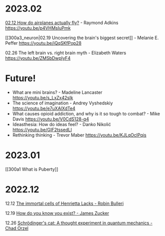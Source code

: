# 2023.02 

[02.12 How do airplanes actually fly?](300a2_airplane.md) - Raymond Adkins https://youtu.be/p4VHMsIuPmk

[[300a3_neuron|02.19  Uncovering the brain's biggest secret]] - Melanie E. Peffer   https://youtu.be/iQqSKfPop28


02.26 The left brain vs. right brain myth - Elizabeth Waters https://youtu.be/ZMSbDwpIyF4



# Future! 

- What are mini brains? - Madeline Lancaster  https://youtu.be/s_LxZx42sIk
- The science of imagination - Andrey Vyshedskiy  https://youtu.be/e7uXAlXdTe4
- What causes opioid addiction, and why is it so tough to combat? - Mike Davis https://youtu.be/V0CdS128-q4
- Ideasthesia: How do ideas feel? - Danko Nikolić   https://youtu.be/GIF2tssedLI
- Rethinking thinking - Trevor Maber https://youtu.be/KJLqOclPqis



# 2023.01

[[300a1 What is Puberty]]


# 2022.12

12.12 [The immortal cells of Henrietta Lacks - Robin Bulleri](https://youtu.be/22lGbAVWhro)

12.19 [How do you know you exist? - James Zucker](https://youtu.be/LmxlcJFTaYU)

12.26  [Schrödinger's cat: A thought experiment in quantum mechanics - Chad Orzel](https://youtu.be/UjaAxUO6-Uw)


